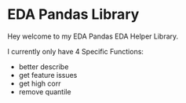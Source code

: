 # EDA Pandas Library
Hey welcome to my EDA Pandas EDA Helper Library.


I currently only have 4 Specific Functions:
- better describe
- get feature issues
- get high corr
- remove quantile